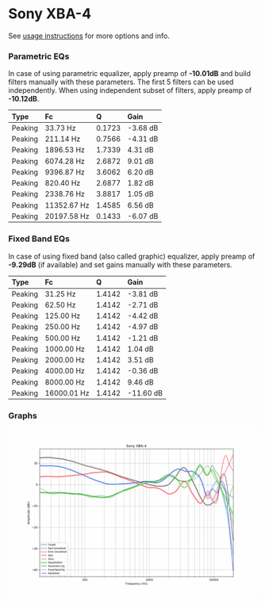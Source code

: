 # Sony XBA-4
See [usage instructions](https://github.com/jaakkopasanen/AutoEq#usage) for more options and info.

### Parametric EQs
In case of using parametric equalizer, apply preamp of **-10.01dB** and build filters manually
with these parameters. The first 5 filters can be used independently.
When using independent subset of filters, apply preamp of **-10.12dB**.

| Type    | Fc          |      Q | Gain     |
|:--------|:------------|:-------|:---------|
| Peaking | 33.73 Hz    | 0.1723 | -3.68 dB |
| Peaking | 211.14 Hz   | 0.7566 | -4.31 dB |
| Peaking | 1896.53 Hz  | 1.7339 | 4.31 dB  |
| Peaking | 6074.28 Hz  | 2.6872 | 9.01 dB  |
| Peaking | 9396.87 Hz  | 3.6062 | 6.20 dB  |
| Peaking | 820.40 Hz   | 2.6877 | 1.82 dB  |
| Peaking | 2338.76 Hz  | 3.8817 | 1.05 dB  |
| Peaking | 11352.67 Hz | 1.4585 | 6.56 dB  |
| Peaking | 20197.58 Hz | 0.1433 | -6.07 dB |

### Fixed Band EQs
In case of using fixed band (also called graphic) equalizer, apply preamp of **-9.29dB**
(if available) and set gains manually with these parameters.

| Type    | Fc          |      Q | Gain      |
|:--------|:------------|:-------|:----------|
| Peaking | 31.25 Hz    | 1.4142 | -3.81 dB  |
| Peaking | 62.50 Hz    | 1.4142 | -2.71 dB  |
| Peaking | 125.00 Hz   | 1.4142 | -4.42 dB  |
| Peaking | 250.00 Hz   | 1.4142 | -4.97 dB  |
| Peaking | 500.00 Hz   | 1.4142 | -1.21 dB  |
| Peaking | 1000.00 Hz  | 1.4142 | 1.04 dB   |
| Peaking | 2000.00 Hz  | 1.4142 | 3.51 dB   |
| Peaking | 4000.00 Hz  | 1.4142 | -0.36 dB  |
| Peaking | 8000.00 Hz  | 1.4142 | 9.46 dB   |
| Peaking | 16000.01 Hz | 1.4142 | -11.60 dB |

### Graphs
![](./Sony%20XBA-4.png)